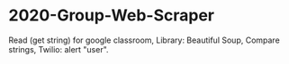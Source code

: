 # 2020-Group-Web-Scraper
Read (get string) for google classroom,
  Library: Beautiful Soup, 
Compare strings,
Twilio: alert "user".
